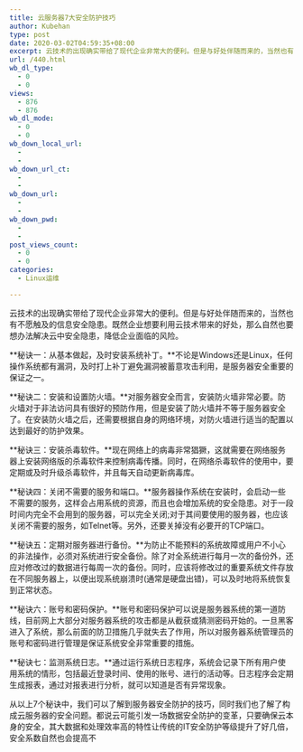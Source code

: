 ```yaml
---
title: 云服务器7大安全防护技巧
author: Kubehan
type: post
date: 2020-03-02T04:59:35+08:00
excerpt: 云技术的出现确实带给了现代企业非常大的便利。但是与好处伴随而来的，当然也有不愿触及的信息安全隐患。既然企业想要利用云技术带来的好处，那么自然也要想办法解决云中安全隐患，降低企业面临的风险.
url: /440.html
wb_dl_type:
  - 0
  - 0
views:
  - 876
  - 876
wb_dl_mode:
  - 0
  - 0
wb_down_local_url:
  - 
  - 
wb_down_url_ct:
  - 
  - 
wb_down_url:
  - 
  - 
wb_down_pwd:
  - 
  - 
post_views_count:
  - 0
  - 0
categories:
  - Linux运维

---
```

<!-- wp:paragraph -->

云技术的出现确实带给了现代企业非常大的便利。但是与好处伴随而来的，当然也有不愿触及的信息安全隐患。既然企业想要利用云技术带来的好处，那么自然也要想办法解决云中安全隐患，降低企业面临的风险。

<!-- /wp:paragraph -->

<!-- wp:paragraph -->

**秘诀一：从基本做起，及时安装系统补丁。**不论是Windows还是Linux，任何操作系统都有漏洞，及时打上补丁避免漏洞被蓄意攻击利用，是服务器安全重要的保证之一。

<!-- /wp:paragraph -->

<!-- wp:paragraph -->

**秘诀二：安装和设置防火墙。**对服务器安全而言，安装防火墙非常必要。防火墙对于非法访问具有很好的预防作用，但是安装了防火墙并不等于服务器安全了。在安装防火墙之后，还需要根据自身的网络环境，对防火墙进行适当的配置以达到最好的防护效果。

<!-- /wp:paragraph -->

<!-- wp:paragraph -->

**秘诀三：安装杀毒软件。**现在网络上的病毒非常猖獗，这就需要在网络服务器上安装网络版的杀毒软件来控制病毒传播。同时，在网络杀毒软件的使用中，要定期或及时升级杀毒软件，并且每天自动更新病毒库。

<!-- /wp:paragraph -->

<!-- wp:paragraph -->

**秘诀四：关闭不需要的服务和端口。**服务器操作系统在安装时，会启动一些不需要的服务，这样会占用系统的资源，而且也会增加系统的安全隐患。对于一段时间内完全不会用到的服务器，可以完全关闭;对于其间要使用的服务器，也应该关闭不需要的服务，如Telnet等。另外，还要关掉没有必要开的TCP端口。

<!-- /wp:paragraph -->

<!-- wp:paragraph -->

**秘诀五：定期对服务器进行备份。**为防止不能预料的系统故障或用户不小心的非法操作，必须对系统进行安全备份。除了对全系统进行每月一次的备份外，还应对修改过的数据进行每周一次的备份。同时，应该将修改过的重要系统文件存放在不同服务器上，以便出现系统崩溃时(通常是硬盘出错)，可以及时地将系统恢复到正常状态。

<!-- /wp:paragraph -->

<!-- wp:paragraph -->

**秘诀六：账号和密码保护。**账号和密码保护可以说是服务器系统的第一道防线，目前网上大部分对服务器系统的攻击都是从截获或猜测密码开始的。一旦黑客进入了系统，那么前面的防卫措施几乎就失去了作用，所以对服务器系统管理员的账号和密码进行管理是保证系统安全非常重要的措施。

<!-- /wp:paragraph -->

<!-- wp:paragraph -->

**秘诀七：监测系统日志。**通过运行系统日志程序，系统会记录下所有用户使用系统的情形，包括最近登录时间、使用的账号、进行的活动等。日志程序会定期生成报表，通过对报表进行分析，就可以知道是否有异常现象。

<!-- /wp:paragraph -->

<!-- wp:paragraph -->

从以上7个秘诀中，我们可以了解到服务器安全防护的技巧，同时我们也了解了构成云服务器的安全问题。都说云可能引发一场数据安全防护的变革，只要确保云本身的安全，其大数据和处理效率高的特性让传统的IT安全防护等级提升了好几倍，安全系数自然也会提高不

<!-- /wp:paragraph -->